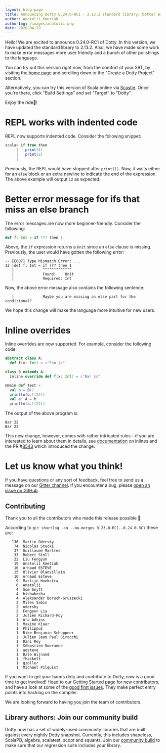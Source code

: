 ```yaml
---
layout: blog-page
title: Announcing Dotty 0.24.0-RC1 - 2.13.2 standard library, better error messages and more
author: Anatolii Kmetiuk
authorImg: /images/anatolii.png
date: 2020-04-29
---
```


Hello! We are excited to announce 0.24.0-RC1 of Dotty. In this version, we have updated the standard library to 2.13.2. Also, we have made some work to make error messages more user friendly and a bunch of other polishings to the language.

You can try out this version right now, from the comfort of your SBT, by visiting the [home page](https://dotty.epfl.ch/) and scrolling down to the "Create a Dotty Project" section.

Alternatively, you can try this version of Scala online via [Scastie](https://scastie.scala-lang.org/). Once you're there, click "Build Settings" and set "Target" to "Dotty".

Enjoy the ride🚀!

<!--more-->
# REPL works with indented code
REPL now supports indented code. Consider the following snippet:

```scala
scala> if true then
     |   print(1)
     |   print(2)
     |
```

Previously, the REPL would have stopped after `print(1)`. Now, it waits either for an `else` block or an extra newline to indicate the end of the expression. The above example will output `12` as expected.

# Better error message for ifs that miss an else branch
The error messages are now more beginner-friendly. Consider the following:

```scala
def f: Int = if ??? then 1
```

Above, the `if` expression returns a `Unit` since an `else` clause is missing. Previously, the user would have gotten the following error:

```
-- [E007] Type Mismatch Error: ...
12 |def f: Int = if ??? then 1
   |             ^^^^^^^^^^^^^
   |             Found:    Unit
   |             Required: Int
```

Now, the above error message also contains the following sentence:

```
   |             Maybe you are missing an else part for the conditional?
```

We hope this change will make the language more intuitive for new users.

# Inline overrides
Inline overrides are now supported. For example, consider the following code:

```scala
abstract class A:
  def f(x: Int) = s"Foo $x"

class B extends A:
  inline override def f(x: Int) = s"Bar $x"

@main def Test =
  val b = B()
  println(b.f(22))
  val a: A = b
  println(a.f(22))
```

The output of the above program is:

```
Bar 22
Bar 22
```

This new change, however, comes with rather intricated rules – if you are interested to learn about them in details, see [documentation](https://dotty.epfl.ch/docs/reference/metaprogramming/inline.html#rules-for-overriding) on inlines and the PR #[8543](https://github.com/lampepfl/dotty/pull/8543/files) which introduced the change.

# Let us know what you think!

If you have questions or any sort of feedback, feel free to send us a message on our
[Gitter channel](https://gitter.im/lampepfl/dotty). If you encounter a bug, please
[open an issue on GitHub](https://github.com/lampepfl/dotty/issues/new).

## Contributing

Thank you to all the contributors who made this release possible 🎉

According to `git shortlog -sn --no-merges 0.23.0-RC1..0.24.0-RC1` these are:

```
   136  Martin Odersky
    74  Nicolas Stucki
    37  Guillaume Martres
    33  Robert Stoll
    22  Liu Fengyun
    19  Anatolii Kmetiuk
    16  Arnaud ESTEVE
    15  Olivier Blanvillain
    10  Arnaud Esteve
     9  Martijn Hoekstra
     6  Anatolii
     4  Som Snytt
     4  bishabosha
     4  Aleksander Boruch-Gruszecki
     3  Miles Sabin
     2  odersky
     2  Fengyun Liu
     2  Julien Richard-Foy
     1  Ara Adkins
     1  Maxime Kjaer
     1  Philippus
     1  Rike-Benjamin Schuppner
     1  Julien Jean Paul Sirocchi
     1  Dani Rey
     1  Sébastien Doeraene
     1  aesteve
     1  Dale Wijnand
     1  fhackett
     1  gzoller
     1  Michael Pilquist
```

If you want to get your hands dirty and contribute to Dotty, now is a good time to get involved!
Head to our [Getting Started page for new contributors](https://dotty.epfl.ch/docs/contributing/getting-started.html),
and have a look at some of the [good first issues](https://github.com/lampepfl/dotty/issues?q=is%3Aissue+is%3Aopen+label%3Aexp%3Anovice).
They make perfect entry points into hacking on the compiler.

We are looking forward to having you join the team of contributors.

## Library authors: Join our community build

Dotty now has a set of widely-used community libraries that are built against every nightly Dotty
snapshot. Currently, this includes shapeless, ScalaPB, algebra, scalatest, scopt and squants.
Join our [community build](https://github.com/lampepfl/dotty/tree/master/community-build)
to make sure that our regression suite includes your library.

[Scastie]: https://scastie.scala-lang.org/?target=dotty

[@odersky]: https://github.com/odersky
[@DarkDimius]: https://github.com/DarkDimius
[@smarter]: https://github.com/smarter
[@felixmulder]: https://github.com/felixmulder
[@nicolasstucki]: https://github.com/nicolasstucki
[@liufengyun]: https://github.com/liufengyun
[@OlivierBlanvillain]: https://github.com/OlivierBlanvillain
[@biboudis]: https://github.com/biboudis
[@allanrenucci]: https://github.com/allanrenucci
[@Blaisorblade]: https://github.com/Blaisorblade
[@Duhemm]: https://github.com/Duhemm
[@AleksanderBG]: https://github.com/AleksanderBG
[@milessabin]: https://github.com/milessabin
[@anatoliykmetyuk]: https://github.com/anatoliykmetyuk
